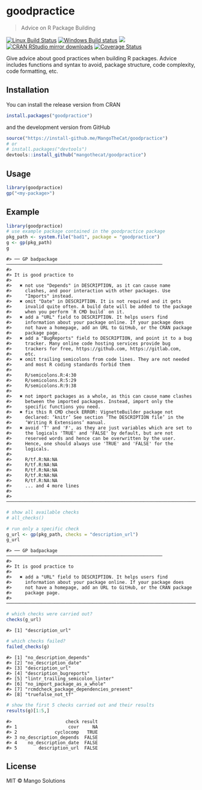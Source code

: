 goodpractice
================

> Advice on R Package Building

[![Linux Build
Status](https://travis-ci.org/MangoTheCat/goodpractice.svg?branch=master)](https://travis-ci.org/MangoTheCat/goodpractice)
[![Windows Build
status](https://ci.appveyor.com/api/projects/status/github/MangoTheCat/goodpractice?svg=true)](https://ci.appveyor.com/project/gaborcsardi/goodpractice)
[![](https://www.r-pkg.org/badges/version/goodpractice)](https://www.r-pkg.org/pkg/goodpractice)
[![CRAN RStudio mirror
downloads](https://cranlogs.r-pkg.org/badges/goodpractice)](https://www.r-pkg.org/pkg/goodpractice)
[![Coverage
Status](https://img.shields.io/codecov/c/github/MangoTheCat/goodpractice/master.svg)](https://codecov.io/github/MangoTheCat/goodpractice?branch=master)

Give advice about good practices when building R packages. Advice
includes functions and syntax to avoid, package structure, code
complexity, code formatting, etc.

## Installation

You can install the release version from CRAN

``` r
install.packages("goodpractice")
```

and the development version from GitHub

``` r
source("https://install-github.me/MangoTheCat/goodpractice")
# or
# install.packages("devtools")
devtools::install_github("mangothecat/goodpractice") 
```

## Usage

``` r
library(goodpractice)
gp("<my-package>")
```

## Example

``` r
library(goodpractice)
# use example package contained in the goodpractice package
pkg_path <- system.file("bad1", package = "goodpractice")
g <- gp(pkg_path)
g
```

    #> ── GP badpackage ──────────────────────────────────────────────────────────
    #> 
    #> It is good practice to
    #> 
    #>   ✖ not use "Depends" in DESCRIPTION, as it can cause name
    #>     clashes, and poor interaction with other packages. Use
    #>     "Imports" instead.
    #>   ✖ omit "Date" in DESCRIPTION. It is not required and it gets
    #>     invalid quite often. A build date will be added to the package
    #>     when you perform `R CMD build` on it.
    #>   ✖ add a "URL" field to DESCRIPTION. It helps users find
    #>     information about your package online. If your package does
    #>     not have a homepage, add an URL to GitHub, or the CRAN package
    #>     package page.
    #>   ✖ add a "BugReports" field to DESCRIPTION, and point it to a bug
    #>     tracker. Many online code hosting services provide bug
    #>     trackers for free, https://github.com, https://gitlab.com,
    #>     etc.
    #>   ✖ omit trailing semicolons from code lines. They are not needed
    #>     and most R coding standards forbid them
    #> 
    #>     R/semicolons.R:4:30
    #>     R/semicolons.R:5:29
    #>     R/semicolons.R:9:38
    #> 
    #>   ✖ not import packages as a whole, as this can cause name clashes
    #>     between the imported packages. Instead, import only the
    #>     specific functions you need.
    #>   ✖ fix this R CMD check ERROR: VignetteBuilder package not
    #>     declared: ‘knitr’ See section ‘The DESCRIPTION file’ in the
    #>     ‘Writing R Extensions’ manual.
    #>   ✖ avoid 'T' and 'F', as they are just variables which are set to
    #>     the logicals 'TRUE' and 'FALSE' by default, but are not
    #>     reserved words and hence can be overwritten by the user.
    #>     Hence, one should always use 'TRUE' and 'FALSE' for the
    #>     logicals.
    #> 
    #>     R/tf.R:NA:NA
    #>     R/tf.R:NA:NA
    #>     R/tf.R:NA:NA
    #>     R/tf.R:NA:NA
    #>     R/tf.R:NA:NA
    #>     ... and 4 more lines
    #> 
    #> ───────────────────────────────────────────────────────────────────────────

``` r
# show all available checks
# all_checks()

# run only a specific check
g_url <- gp(pkg_path, checks = "description_url")
g_url
```

    #> ── GP badpackage ──────────────────────────────────────────────────────────
    #> 
    #> It is good practice to
    #> 
    #>   ✖ add a "URL" field to DESCRIPTION. It helps users find
    #>     information about your package online. If your package does
    #>     not have a homepage, add an URL to GitHub, or the CRAN package
    #>     package page.
    #> ───────────────────────────────────────────────────────────────────────────

``` r
# which checks were carried out?
checks(g_url)
```

    #> [1] "description_url"

``` r
# which checks failed?
failed_checks(g)
```

    #> [1] "no_description_depends"                
    #> [2] "no_description_date"                   
    #> [3] "description_url"                       
    #> [4] "description_bugreports"                
    #> [5] "lintr_trailing_semicolon_linter"       
    #> [6] "no_import_package_as_a_whole"          
    #> [7] "rcmdcheck_package_dependencies_present"
    #> [8] "truefalse_not_tf"

``` r
# show the first 5 checks carried out and their results
results(g)[1:5,]
```

    #>                    check result
    #> 1                   covr     NA
    #> 2              cyclocomp   TRUE
    #> 3 no_description_depends  FALSE
    #> 4    no_description_date  FALSE
    #> 5        description_url  FALSE

## License

MIT © Mango Solutions
